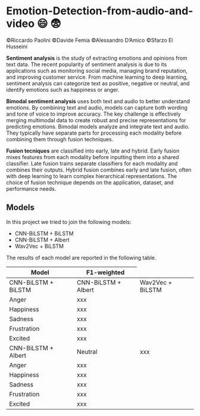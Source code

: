 # Emotion-Detection-from-audio-and-video :smile: :fearful:
©Riccardo Paolini ©Davide Femia ©Alessandro D’Amico ©Sfarzo El Husseini

**Sentiment analysis** is the study of extracting emotions and opinions from text data. The recent popularity of sentiment analysis is due to its applications such as monitoring social media, managing brand reputation, and improving customer service. From machine learning to deep learning, sentiment analysis can categorize text as positive, negative or neutral, and identify emotions such as happiness or anger. 

**Bimodal sentiment analysis** uses both text and audio to better understand emotions. By combining text and audio, models can capture both wording and tone of voice to improve accuracy. The key challenge is effectively merging multimodal data to create robust and precise representations for predicting emotions. Bimodal models analyze and integrate text and audio. They typically have separate parts for processing each modality before combining them through fusion techniques. 

**Fusion tecniques** are classified into early, late and hybrid. Early fusion mixes features from each modality before inputting them into a shared classifier. Late fusion trains separate classifiers for each modality and combines their outputs. Hybrid fusion combines early and late fusion, often with deep learning to learn complex hierarchical representations. The choice of fusion technique depends on the application, dataset, and performance needs.

## Models
In this project we tried to join the following models:
- CNN-BiLSTM + BiLSTM
- CNN-BiLSTM + Albert
- Wav2Vec + BiLSTM

The results of each model are reported in the following table.

<table class="tg">
<thead>
  <tr>
    <th class="tg-cly1" rowspan="3">Model</th>
    <th class="tg-cly1" columnspan="6">F1-weighted</th>
  </tr>
</thead>
<tbody>
  <tr>
    <td class="tg-cly1">CNN-BiLSTM + BiLSTM</td>
    <td class="tg-cly1">CNN-BiLSTM + Albert</td>
    <td class="tg-cly1">Wav2Vec + BiLSTM</td>
  </tr>
  <tr>
    <td class="tg-cly1">Anger</td>
    <td class="tg-cly1">xxx</td>
  </tr>
  <tr>
    <td class="tg-cly1">Happiness</td>
    <td class="tg-cly1">xxx</td>
  </tr>
  <tr>
    <td class="tg-cly1">Sadness</td>
    <td class="tg-cly1">xxx</td>
  </tr>
  <tr>
    <td class="tg-cly1">Frustration</td>
    <td class="tg-cly1">xxx</td>
  </tr>
  <tr>
    <td class="tg-cly1">Excited</td>
    <td class="tg-cly1">xxx</td>
  </tr>
  <tr>
    <td class="tg-cly1">CNN-BiLSTM + Albert</td>
    <td class="tg-cly1">Neutral</td>
    <td class="tg-cly1">xxx</td>
  </tr>
  <tr>
    <td class="tg-cly1">Anger</td>
    <td class="tg-cly1">xxx</td>
  </tr>
  <tr>
    <td class="tg-cly1">Happiness</td>
    <td class="tg-cly1">xxx</td>
  </tr>
  <tr>
    <td class="tg-cly1">Sadness</td>
    <td class="tg-cly1">xxx</td>
  </tr>
  <tr>
    <td class="tg-cly1">Frustration</td>
    <td class="tg-cly1">xxx</td>
  </tr>
  <tr>
    <td class="tg-cly1">Excited</td>
    <td class="tg-cly1">xxx</td>
  </tr>
</tbody>
</table>
